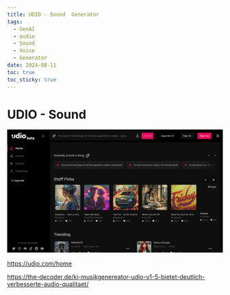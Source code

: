```yaml
---
title: UDIO - Sound  Generator
tags:
  - GenAI
  - audio
  - Sound
  - Voice
  - Generator
date: 2024-08-11
toc: true
toc_sticky: true
---
```


# UDIO - Sound 

![](../_asset/2024-08-11-udio_image_1.png)


<https://udio.com/home>

https://the-decoder.de/ki-musikgenereator-udio-v1-5-bietet-deutlich-verbesserte-audio-qualitaet/

